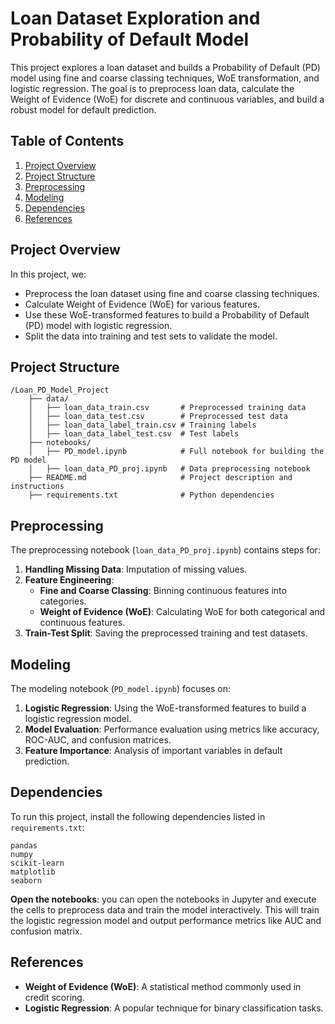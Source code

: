 # Loan Dataset Exploration and Probability of Default Model

This project explores a loan dataset and builds a Probability of Default (PD) model using fine and coarse classing techniques, WoE transformation, and logistic regression. The goal is to preprocess loan data, calculate the Weight of Evidence (WoE) for discrete and continuous variables, and build a robust model for default prediction.

## Table of Contents

1. [Project Overview](#project-overview)
2. [Project Structure](#project-structure)
3. [Preprocessing](#preprocessing)
4. [Modeling](#modeling)
5. [Dependencies](#dependencies)
7. [References](#references)

## Project Overview

In this project, we:
- Preprocess the loan dataset using fine and coarse classing techniques.
- Calculate Weight of Evidence (WoE) for various features.
- Use these WoE-transformed features to build a Probability of Default (PD) model with logistic regression.
- Split the data into training and test sets to validate the model.

## Project Structure

```plaintext
/Loan_PD_Model_Project
    ├── data/
    │   ├── loan_data_train.csv       # Preprocessed training data
    │   ├── loan_data_test.csv        # Preprocessed test data
    │   ├── loan_data_label_train.csv # Training labels
    │   ├── loan_data_label_test.csv  # Test labels
    ├── notebooks/
    │   ├── PD_model.ipynb            # Full notebook for building the PD model
    │   ├── loan_data_PD_proj.ipynb   # Data preprocessing notebook
    ├── README.md                     # Project description and instructions
    ├── requirements.txt              # Python dependencies
```

## Preprocessing

The preprocessing notebook (`loan_data_PD_proj.ipynb`) contains steps for:
1. **Handling Missing Data**: Imputation of missing values.
2. **Feature Engineering**:
   - **Fine and Coarse Classing**: Binning continuous features into categories.
   - **Weight of Evidence (WoE)**: Calculating WoE for both categorical and continuous features.
3. **Train-Test Split**: Saving the preprocessed training and test datasets.


## Modeling

The modeling notebook (`PD_model.ipynb`) focuses on:
1. **Logistic Regression**: Using the WoE-transformed features to build a logistic regression model.
2. **Model Evaluation**: Performance evaluation using metrics like accuracy, ROC-AUC, and confusion matrices.
3. **Feature Importance**: Analysis of important variables in default prediction.

## Dependencies

To run this project, install the following dependencies listed in `requirements.txt`:
```plaintext
pandas
numpy
scikit-learn
matplotlib
seaborn
```
**Open the notebooks**:
   you can open the notebooks in Jupyter and execute the cells to preprocess data and train the model interactively.
   This will train the logistic regression model and output performance metrics like AUC and confusion matrix.

## References

- **Weight of Evidence (WoE)**: A statistical method commonly used in credit scoring.
- **Logistic Regression**: A popular technique for binary classification tasks.
